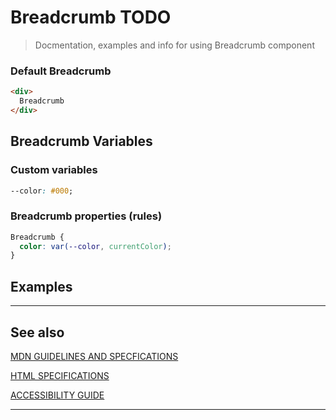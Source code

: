 # Breadcrumb <span role="note" aria-label="status">TODO</span>

> Docmentation, examples and info for using Breadcrumb component

### Default Breadcrumb

```html preview
<div>
  Breadcrumb
</div>
```

## Breadcrumb Variables

### Custom variables

```css
--color: #000;
```

### Breadcrumb properties (rules)

```css
Breadcrumb {
  color: var(--color, currentColor);
}
```

## Examples

----
## See also



[MDN GUIDELINES AND SPECFICATIONS](https: ':_target="_blank"')

[HTML SPECIFICATIONS](https:// ':_target="_blank"')

[ACCESSIBILITY GUIDE](https:// ':_target="_blank"')

----
